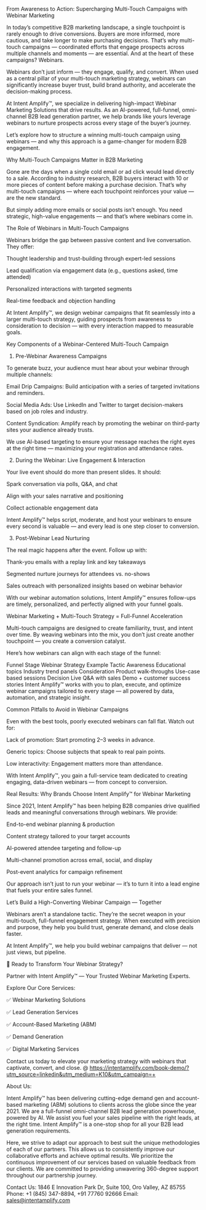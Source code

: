 From Awareness to Action: Supercharging Multi-Touch Campaigns with Webinar Marketing

In today’s competitive B2B marketing landscape, a single touchpoint is rarely enough to drive conversions. Buyers are more informed, more cautious, and take longer to make purchasing decisions. That’s why multi-touch campaigns — coordinated efforts that engage prospects across multiple channels and moments — are essential. And at the heart of these campaigns? Webinars.

Webinars don’t just inform — they engage, qualify, and convert. When used as a central pillar of your multi-touch marketing strategy, webinars can significantly increase buyer trust, build brand authority, and accelerate the decision-making process.

At Intent Amplify™, we specialize in delivering high-impact Webinar Marketing Solutions that drive results. As an AI-powered, full-funnel, omni-channel B2B lead generation partner, we help brands like yours leverage webinars to nurture prospects across every stage of the buyer’s journey.

Let’s explore how to structure a winning multi-touch campaign using webinars — and why this approach is a game-changer for modern B2B engagement.

Why Multi-Touch Campaigns Matter in B2B Marketing

Gone are the days when a single cold email or ad click would lead directly to a sale. According to industry research, B2B buyers interact with 10 or more pieces of content before making a purchase decision. That’s why multi-touch campaigns — where each touchpoint reinforces your value — are the new standard.

But simply adding more emails or social posts isn’t enough. You need strategic, high-value engagements — and that’s where webinars come in.

The Role of Webinars in Multi-Touch Campaigns

Webinars bridge the gap between passive content and live conversation. They offer:

Thought leadership and trust-building through expert-led sessions

Lead qualification via engagement data (e.g., questions asked, time attended)

Personalized interactions with targeted segments

Real-time feedback and objection handling

At Intent Amplify™, we design webinar campaigns that fit seamlessly into a larger multi-touch strategy, guiding prospects from awareness to consideration to decision — with every interaction mapped to measurable goals.

Key Components of a Webinar-Centered Multi-Touch Campaign

1. Pre-Webinar Awareness Campaigns

To generate buzz, your audience must hear about your webinar through multiple channels:

Email Drip Campaigns: Build anticipation with a series of targeted invitations and reminders.

Social Media Ads: Use LinkedIn and Twitter to target decision-makers based on job roles and industry.

Content Syndication: Amplify reach by promoting the webinar on third-party sites your audience already trusts.

We use AI-based targeting to ensure your message reaches the right eyes at the right time — maximizing your registration and attendance rates.

2. During the Webinar: Live Engagement & Interaction

Your live event should do more than present slides. It should:

Spark conversation via polls, Q&A, and chat

Align with your sales narrative and positioning

Collect actionable engagement data

Intent Amplify™ helps script, moderate, and host your webinars to ensure every second is valuable — and every lead is one step closer to conversion.

3. Post-Webinar Lead Nurturing

The real magic happens after the event. Follow up with:

Thank-you emails with a replay link and key takeaways

Segmented nurture journeys for attendees vs. no-shows

Sales outreach with personalized insights based on webinar behavior

With our webinar automation solutions, Intent Amplify™ ensures follow-ups are timely, personalized, and perfectly aligned with your funnel goals.

Webinar Marketing + Multi-Touch Strategy = Full-Funnel Acceleration

Multi-touch campaigns are designed to create familiarity, trust, and intent over time. By weaving webinars into the mix, you don’t just create another touchpoint — you create a conversion catalyst.

Here’s how webinars can align with each stage of the funnel:


Funnel Stage	Webinar Strategy	Example Tactic
Awareness	Educational topics	Industry trend panels
Consideration	Product walk-throughs	Use-case based sessions
Decision	Live Q&A with sales	Demo + customer success stories
Intent Amplify™ works with you to plan, execute, and optimize webinar campaigns tailored to every stage — all powered by data, automation, and strategic insight.

Common Pitfalls to Avoid in Webinar Campaigns

Even with the best tools, poorly executed webinars can fall flat. Watch out for:

Lack of promotion: Start promoting 2–3 weeks in advance.

Generic topics: Choose subjects that speak to real pain points.

Low interactivity: Engagement matters more than attendance.

With Intent Amplify™, you gain a full-service team dedicated to creating engaging, data-driven webinars — from concept to conversion.

Real Results: Why Brands Choose Intent Amplify™ for Webinar Marketing

Since 2021, Intent Amplify™ has been helping B2B companies drive qualified leads and meaningful conversations through webinars. We provide:

End-to-end webinar planning & production

Content strategy tailored to your target accounts

AI-powered attendee targeting and follow-up

Multi-channel promotion across email, social, and display

Post-event analytics for campaign refinement

Our approach isn’t just to run your webinar — it’s to turn it into a lead engine that fuels your entire sales funnel.

Let’s Build a High-Converting Webinar Campaign — Together

Webinars aren’t a standalone tactic. They’re the secret weapon in your multi-touch, full-funnel engagement strategy. When executed with precision and purpose, they help you build trust, generate demand, and close deals faster.

At Intent Amplify™, we help you build webinar campaigns that deliver — not just views, but pipeline.

🚀 Ready to Transform Your Webinar Strategy?

Partner with Intent Amplify™ — Your Trusted Webinar Marketing Experts.

Explore Our Core Services:

✅ Webinar Marketing Solutions

✅ Lead Generation Services

✅ Account-Based Marketing (ABM)

✅ Demand Generation

✅ Digital Marketing Services

Contact us today to elevate your marketing strategy with webinars that captivate, convert, and close. @ https://intentamplify.com/book-demo/?utm_source=linkedin&utm_medium=K10&utm_campaign=+

About Us:

Intent Amplify™ has been delivering cutting-edge demand gen and account-based marketing (ABM) solutions to clients across the globe since the year 2021. We are a full-funnel omni-channel B2B lead generation powerhouse, powered by AI. We assist you fuel your sales pipeline with the right leads, at the right time. Intent Amplify™ is a one-stop shop for all your B2B lead generation requirements.

Here, we strive to adapt our approach to best suit the unique methodologies of each of our partners. This allows us to consistently improve our collaborative efforts and achieve optimal results. We prioritize the continuous improvement of our services based on valuable feedback from our clients. We are committed to providing unwavering 360-degree support throughout our partnership journey.

Contact Us:
1846 E Innovation Park Dr,
Suite 100, Oro Valley, AZ 85755
Phone: +1 (845) 347-8894, +91 77760 92666
Email: sales@intentamplify.com

